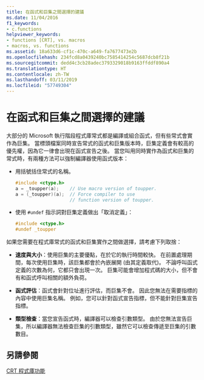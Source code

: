 ```yaml
---
title: 在函式和巨集之間選擇的建議
ms.date: 11/04/2016
f1_keywords:
- c.functions
helpviewer_keywords:
- functions [CRT], vs. macros
- macros, vs. functions
ms.assetid: 18a633d6-cf1c-470c-a649-fa7677473e2b
ms.openlocfilehash: 234fcd8a0439240bc7585414254c5687dcb8f21b
ms.sourcegitcommit: dedd4c3cb28adec3793329018b9163ffddf890a4
ms.translationtype: HT
ms.contentlocale: zh-TW
ms.lasthandoff: 03/11/2019
ms.locfileid: "57749304"
---
```

# <a name="recommendations-for-choosing-between-functions-and-macros"></a>在函式和巨集之間選擇的建議

大部分的 Microsoft 執行階段程式庫常式都是編譯或組合函式，但有些常式會實作為巨集。 當標頭檔案同時宣告常式的函式和巨集版本時，巨集定義會有較高的優先權，因為它一律會出現在函式宣告之後。 當您叫用同時實作為函式和巨集的常式時，有兩種方法可以強制編譯器使用函式版本：

- 用括號括住常式的名稱。

    ```C
    #include <ctype.h>
    a = _toupper(a);    // Use macro version of toupper.
    a = (_toupper)(a);  // Force compiler to use
                        // function version of toupper.
    ```

- 使用 `#undef` 指示詞對巨集定義做出「取消定義」：

    ```C
    #include <ctype.h>
    #undef _toupper
    ```

如果您需要在程式庫常式的函式和巨集實作之間做選擇，請考慮下列取捨：

- **速度與大小**：使用巨集的主要優點，在於它的執行時間較快。 在前置處理期間，每次使用巨集時，該巨集都會於內嵌展開 (由其定義取代)。 不論呼叫函式定義的次數為何，它都只會出現一次。 巨集可能會增加程式碼的大小，但不會有和函式呼叫相關的額外負荷。

- **函式評估**：函式會針對位址進行評估，而巨集不會。 因此您無法在需要指標的內容中使用巨集名稱。 例如，您可以針對函式宣告指標，但不能針對巨集宣告指標。

- **類型檢查**：當您宣告函式時，編譯器可以檢查引數類型。 由於您無法宣告巨集，所以編譯器無法檢查巨集的引數類型，雖然它可以檢查傳遞至巨集的引數數目。

## <a name="see-also"></a>另請參閱

[CRT 程式庫功能](../c-runtime-library/crt-library-features.md)
